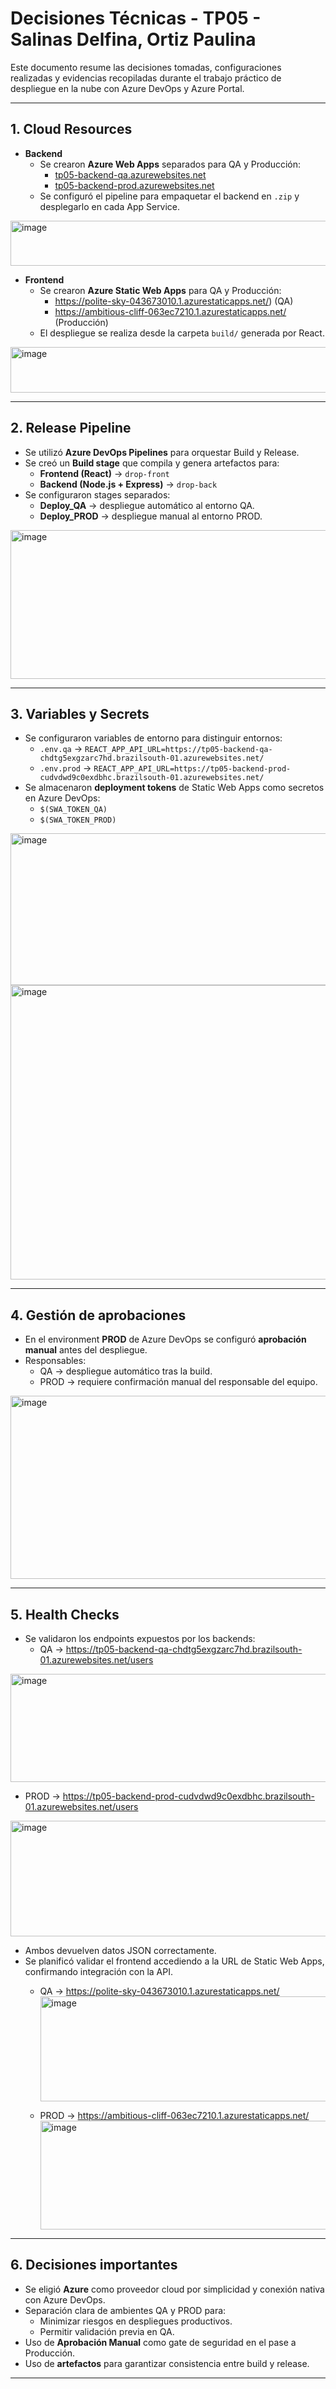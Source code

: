 # Decisiones Técnicas - TP05 - Salinas Delfina, Ortiz Paulina

Este documento resume las decisiones tomadas, configuraciones realizadas y evidencias recopiladas durante el trabajo práctico de despliegue en la nube con Azure DevOps y Azure Portal.

---

## 1. Cloud Resources

- **Backend**
  - Se crearon **Azure Web Apps** separados para QA y Producción:
    - [tp05-backend-qa.azurewebsites.net](https://tp05-backend-qa-chdtg5exgzarc7hd.brazilsouth-01.azurewebsites.net/)
    - [tp05-backend-prod.azurewebsites.net](https://tp05-backend-prod-cudvdwd9c0exdbhc.brazilsouth-01.azurewebsites.net/)
  - Se configuró el pipeline para empaquetar el backend en `.zip` y desplegarlo en cada App Service.

<img width="1153" height="72" alt="image" src="https://github.com/user-attachments/assets/5f04f9fb-76fc-4925-a23a-4f0f301375bd" />

- **Frontend**
  - Se crearon **Azure Static Web Apps** para QA y Producción:
    - https://polite-sky-043673010.1.azurestaticapps.net/) (QA)
    - https://ambitious-cliff-063ec7210.1.azurestaticapps.net/ (Producción)
  - El despliegue se realiza desde la carpeta `build/` generada por React.

<img width="1156" height="73" alt="image" src="https://github.com/user-attachments/assets/f9e20bdc-3484-45e7-8fbc-a577f8ca8062" />

---

## 2. Release Pipeline

- Se utilizó **Azure DevOps Pipelines** para orquestar Build y Release.
- Se creó un **Build stage** que compila y genera artefactos para:
  - **Frontend (React)** → `drop-front`
  - **Backend (Node.js + Express)** → `drop-back`
- Se configuraron stages separados:
  - **Deploy_QA** → despliegue automático al entorno QA.
  - **Deploy_PROD** → despliegue manual al entorno PROD.

<img width="788" height="238" alt="image" src="https://github.com/user-attachments/assets/d0e38132-241b-4687-a595-06b8ca6fdf18" />

---

## 3. Variables y Secrets

- Se configuraron variables de entorno para distinguir entornos:
  - `.env.qa` → `REACT_APP_API_URL=https://tp05-backend-qa-chdtg5exgzarc7hd.brazilsouth-01.azurewebsites.net/`
  - `.env.prod` → `REACT_APP_API_URL=https://tp05-backend-prod-cudvdwd9c0exdbhc.brazilsouth-01.azurewebsites.net/`
- Se almacenaron **deployment tokens** de Static Web Apps como secretos en Azure DevOps:
  - `$(SWA_TOKEN_QA)`
  - `$(SWA_TOKEN_PROD)`

<img width="1068" height="243" alt="image" src="https://github.com/user-attachments/assets/1d38c256-8961-4b22-96d8-3e2e72a170fd" />

<img width="947" height="471" alt="image" src="https://github.com/user-attachments/assets/125504d0-0332-4df8-a277-9467907dfe3e" />


---

## 4. Gestión de aprobaciones

- En el environment **PROD** de Azure DevOps se configuró **aprobación manual** antes del despliegue.
- Responsables:
  - QA → despliegue automático tras la build.
  - PROD → requiere confirmación manual del responsable del equipo.
    
<img width="1070" height="293" alt="image" src="https://github.com/user-attachments/assets/6bce2f62-267e-4a0d-9aa4-26100e2f1d95" />

---

## 5. Health Checks

- Se validaron los endpoints expuestos por los backends:
  - QA → https://tp05-backend-qa-chdtg5exgzarc7hd.brazilsouth-01.azurewebsites.net/users

<img width="1311" height="173" alt="image" src="https://github.com/user-attachments/assets/24108b5d-11c3-435a-8444-e5e7e1123060" />

  - PROD → https://tp05-backend-prod-cudvdwd9c0exdbhc.brazilsouth-01.azurewebsites.net/users

<img width="1292" height="185" alt="image" src="https://github.com/user-attachments/assets/d6448572-4a75-4067-9e20-5fcd7fb184f6" />

- Ambos devuelven datos JSON correctamente.
- Se planificó validar el frontend accediendo a la URL de Static Web Apps, confirmando integración con la API.
  - QA → https://polite-sky-043673010.1.azurestaticapps.net/
    <img width="482" height="168" alt="image" src="https://github.com/user-attachments/assets/5cd3817d-b28c-48e8-8d53-1ede35370083" />

  - PROD → https://ambitious-cliff-063ec7210.1.azurestaticapps.net/
    <img width="504" height="174" alt="image" src="https://github.com/user-attachments/assets/c3f27fc5-9cd1-4441-9fc1-52dba7dcea65" />


---


## 6. Decisiones importantes

- Se eligió **Azure** como proveedor cloud por simplicidad y conexión nativa con Azure DevOps.
- Separación clara de ambientes QA y PROD para:
  - Minimizar riesgos en despliegues productivos.
  - Permitir validación previa en QA.
- Uso de **Aprobación Manual** como gate de seguridad en el pase a Producción.
- Uso de **artefactos** para garantizar consistencia entre build y release.

---

